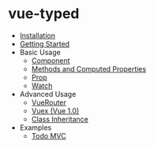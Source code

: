 # vue-typed

* [Installation](installation.md)
* [Getting Started](getting-started.md)
* Basic Usage
	* [Component](usage/component.md)
	* [Methods and Computed Properties](usage/methods-and-computed-properties.md)
	* [Prop](usage/props.md)
	* [Watch](usage/watch.md)	
* Advanced Usage
	* [VueRouter](advanced/vue-router.md)
	* [Vuex (Vue 1.0)](advanced/vuex.md)
	* [Class Inheritance](advanced/class-inheritance.md)
* Examples
	* [Todo MVC](examples/todo-mvc.md)